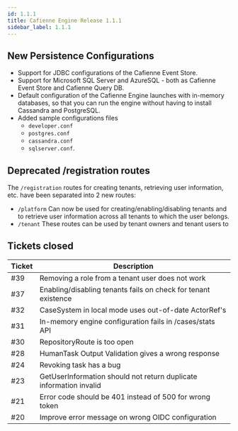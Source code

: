 ```yaml
---
id: 1.1.1
title: Cafienne Engine Release 1.1.1
sidebar_label: 1.1.1
---
```


## New Persistence Configurations

- Support for JDBC configurations of the Cafienne Event Store.
- Support for Microsoft SQL Server and AzureSQL - both as Cafienne Event Store and Cafienne Query DB.
- Default configuration of the Cafienne Engine launches with in-memory databases, so that you can run the engine without having to install Cassandra and PostgreSQL.
- Added sample configurations files 
  - `developer.conf`
  - `postgres.conf`
  - `cassandra.conf`
  - `sqlserver.conf`.

## Deprecated /registration routes
The `/registration` routes for creating tenants, retrieving user information, etc. have been separated into 2 new routes:
- `/platform` Can now be used for creating/enabling/disabling tenants and to retrieve user information across all tenants to which the user belongs. 
- `/tenant` These routes can be used by tenant owners and tenant users to 

## Tickets closed

| Ticket | Description |
|--------|-------------|
| #39 | Removing a role from a tenant user does not work  |
| #37 | Enabling/disabling tenants fails on check for tenant existence |
| #32 | CaseSystem in local mode uses out-of-date ActorRef's |
| #31 | In-memory engine configuration fails in /cases/stats API |
| #30 | RepositoryRoute is too open |
| #28 | HumanTask Output Validation gives a wrong response |
| #24 | Revoking task has a bug |
| #23 | GetUserInformation should not return duplicate information invalid |
| #21 | Error code should be 401 instead of 500 for wrong token |
| #20 | Improve error message on wrong OIDC configuration |
